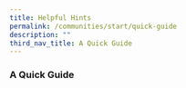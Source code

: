 ```yaml
---
title: Helpful Hints
permalink: /communities/start/quick-guide
description: ""
third_nav_title: A Quick Guide
---
```

### **A Quick Guide**